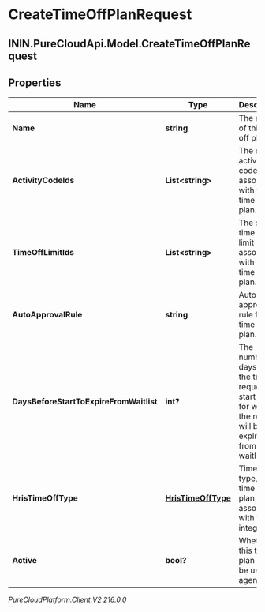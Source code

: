 # CreateTimeOffPlanRequest

## ININ.PureCloudApi.Model.CreateTimeOffPlanRequest

## Properties

|Name | Type | Description | Notes|
|------------ | ------------- | ------------- | -------------|
| **Name** | **string** | The name of this time off plan. | |
| **ActivityCodeIds** | **List&lt;string&gt;** | The set of activity code IDs to associate with this time off plan. | [optional] |
| **TimeOffLimitIds** | **List&lt;string&gt;** | The set of time off limit IDs to associate with this time off plan. | [optional] |
| **AutoApprovalRule** | **string** | Auto approval rule for the time off plan. | |
| **DaysBeforeStartToExpireFromWaitlist** | **int?** | The number of days before the time off request start date for when the request will be expired from the waitlist. | [optional] |
| **HrisTimeOffType** | [**HrisTimeOffType**](HrisTimeOffType) | Time off type, if this time off plan is associated with the integration. | [optional] |
| **Active** | **bool?** | Whether this time off plan should be used by agents. | |



_PureCloudPlatform.Client.V2 216.0.0_
